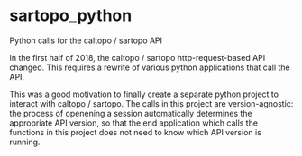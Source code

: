 # sartopo_python
Python calls for the caltopo / sartopo API

In the first half of 2018, the caltopo / sartopo http-request-based API changed.  This requires a rewrite of various python applications that call the API.

This was a good motivation to finally create a separate python project to interact with caltopo / sartopo.  The calls in this project are version-agnostic: the process of openening a session automatically determines the appropriate API version, so that the end application which calls the functions in this project does not need to know which API version is running.
